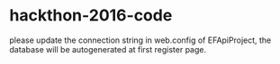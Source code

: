 # hackthon-2016-code
please update the connection string in web.config of EFApiProject, the database will be autogenerated at first register page.
